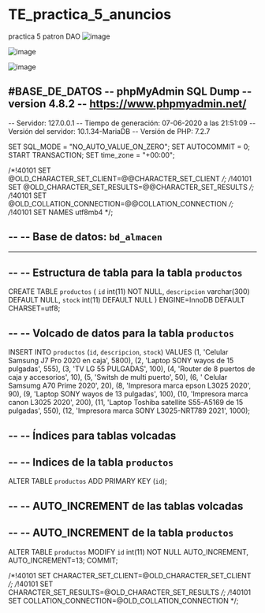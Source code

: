 # TE_practica_5_anuncios
practica 5 patron DAO
![image](https://user-images.githubusercontent.com/66238284/83978531-30001180-a8d6-11ea-9b70-63a52bbe09a6.png)

![image](https://user-images.githubusercontent.com/66238284/83978545-47d79580-a8d6-11ea-8fbe-04c413d8d203.png)

![image](https://user-images.githubusercontent.com/66238284/83978555-5cb42900-a8d6-11ea-9e18-56c4ea64c48a.png)

#BASE_DE_DATOS
-- phpMyAdmin SQL Dump
-- version 4.8.2
-- https://www.phpmyadmin.net/
--
-- Servidor: 127.0.0.1
-- Tiempo de generación: 07-06-2020 a las 21:51:09
-- Versión del servidor: 10.1.34-MariaDB
-- Versión de PHP: 7.2.7

SET SQL_MODE = "NO_AUTO_VALUE_ON_ZERO";
SET AUTOCOMMIT = 0;
START TRANSACTION;
SET time_zone = "+00:00";


/*!40101 SET @OLD_CHARACTER_SET_CLIENT=@@CHARACTER_SET_CLIENT */;
/*!40101 SET @OLD_CHARACTER_SET_RESULTS=@@CHARACTER_SET_RESULTS */;
/*!40101 SET @OLD_COLLATION_CONNECTION=@@COLLATION_CONNECTION */;
/*!40101 SET NAMES utf8mb4 */;

--
-- Base de datos: `bd_almacen`
--

-- --------------------------------------------------------

--
-- Estructura de tabla para la tabla `productos`
--

CREATE TABLE `productos` (
  `id` int(11) NOT NULL,
  `descripcion` varchar(300) DEFAULT NULL,
  `stock` int(11) DEFAULT NULL
) ENGINE=InnoDB DEFAULT CHARSET=utf8;

--
-- Volcado de datos para la tabla `productos`
--

INSERT INTO `productos` (`id`, `descripcion`, `stock`) VALUES
(1, 'Celular Samsung J7 Pro 2020 en caja', 5800),
(2, 'Laptop  SONY wayos de 15 pulgadas', 555),
(3, 'TV LG 55 PULGADAS', 100),
(4, 'Router de 8 puertos de caja y accesorios', 10),
(5, 'Switsh de multi puerto', 50),
(6, ' Celular Samsumg A70  Prime 2020', 20),
(8, 'Impresora marca epson L3025    2020', 90),
(9, 'Laptop  SONY wayos de 13 pulgadas', 100),
(10, 'Impresora marca canon L3025    2020', 200),
(11, 'Laptop  Toshiba satellite S55-A5169  de 15 pulgadas', 550),
(12, 'Impresora marca SONY L3025-NRT789    2021', 1000);

--
-- Índices para tablas volcadas
--

--
-- Indices de la tabla `productos`
--
ALTER TABLE `productos`
  ADD PRIMARY KEY (`id`);

--
-- AUTO_INCREMENT de las tablas volcadas
--

--
-- AUTO_INCREMENT de la tabla `productos`
--
ALTER TABLE `productos`
  MODIFY `id` int(11) NOT NULL AUTO_INCREMENT, AUTO_INCREMENT=13;
COMMIT;

/*!40101 SET CHARACTER_SET_CLIENT=@OLD_CHARACTER_SET_CLIENT */;
/*!40101 SET CHARACTER_SET_RESULTS=@OLD_CHARACTER_SET_RESULTS */;
/*!40101 SET COLLATION_CONNECTION=@OLD_COLLATION_CONNECTION */;
